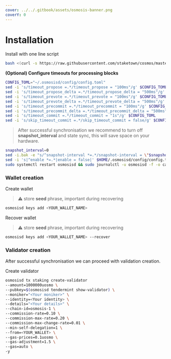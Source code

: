 ```yaml
---
cover: ../../.gitbook/assets/osmosis-banner.png
coverY: 0
---
```


# Installation

Install with one line script

```bash
bash <(curl -s https://raw.githubusercontent.com/staketown/cosmos/master/osmosis/main_install.sh)
```

**(Optional) Configure timeouts for processing blocks**

```bash
CONFIG_TOML="~/.osmosisd/config/config.toml"
sed -i 's/timeout_propose =.*/timeout_propose = "100ms"/g' $CONFIG_TOML
sed -i 's/timeout_propose_delta =.*/timeout_propose_delta = "500ms"/g' $CONFIG_TOML
sed -i 's/timeout_prevote =.*/timeout_prevote = "100ms"/g' $CONFIG_TOML
sed -i 's/timeout_prevote_delta =.*/timeout_prevote_delta = "500ms"/g' $CONFIG_TOML
sed -i 's/timeout_precommit =.*/timeout_precommit = "100ms"/g' $CONFIG_TOML
sed -i 's/timeout_precommit_delta =.*/timeout_precommit_delta = "500ms"/g' $CONFIG_TOML
sed -i 's/timeout_commit =.*/timeout_commit = "1s"/g' $CONFIG_TOML
sed -i 's/skip_timeout_commit =.*/skip_timeout_commit = false/g' $CONFIG_TOML
```

> After successful synchronisation we recommend to turn off **snapshot\_interval** and state sync, this will save space on your hardware.

```bash
snapshot_interval=0
sed -i.bak -e "s/^snapshot-interval *=.*/snapshot-interval = \"$snapshot_interval\"/" ~/.osmosisd/config/app.toml
sed -i 's|^enable *=.*|enable = false|' $HOME/.osmosisd/config/config.toml
sudo systemctl restart osmosisd && sudo journalctl -u osmosisd -f -o cat
```

### Wallet creation

Create wallet

> ⚠️ store **seed** phrase, important during recovering

```bash
osmosisd keys add <YOUR_WALLET_NAME>
```

Recover wallet

> ⚠️ store **seed** phrase, important during recovering

```bash
osmosisd keys add <YOUR_WALLET_NAME> --recover
```

### Validator creation

After successful synchronisation we can proceed with validation creation.

Create validator

```bash
osmosisd tx staking create-validator 
--amount=1000000uosmo \
--pubkey=$(osmosisd tendermint show-validator) \
--moniker="<Your moniker>" \
--identity=<Your identity> \
--details="<Your details>" \
--chain-id=osmosis-1 \
--commission-rate=0.10 \
--commission-max-rate=0.20 \
--commission-max-change-rate=0.01 \
--min-self-delegation=1 \
--from=<YOUR_WALLET> \
--gas-prices=0.1uosmo \
--gas-adjustment=1.5 \
--gas=auto \
-y
```
